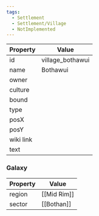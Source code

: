 ```yaml
---
tags:
  - Settlement
  - Settlement/Village
  - NotImplemented
---
```


| Property  | Value            |
| --------- | ---------------- |
| id        | village_bothawui |
| name      | Bothawui         |
| owner     |                  |
| culture   |                  |
| bound     |                  |
| type      |                  |
| posX      |                  |
| posY      |                  |
| wiki link |                  |
| text      |                  |

### Galaxy
| Property | Value       |
| -------- | ----------- |
| region   | [[Mid Rim]] |
| sector   | [[Bothan]]  |
